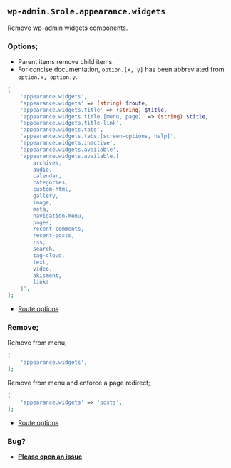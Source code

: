 ## `wp-admin.$role.appearance.widgets`

Remove wp-admin widgets components.

### Options;

* Parent items remove child items. 
* For concise documentation, `option.[x, y]` has been abbreviated from `option.x, option.y`.

```php
[
    'appearance.widgets',
    'appearance.widgets' => (string) $route,
    'appearance.widgets.title' => (string) $title,
    'appearance.widgets.title.[menu, page]' => (string) $title,
    'appearance.widgets.title-link',
    'appearance.widgets.tabs',
    'appearance.widgets.tabs.[screen-options, help]',
    'appearance.widgets.inactive',
    'appearance.widgets.available',
    'appearance.widgets.available.[
        archives, 
        audio, 
        calendar, 
        categories, 
        custom-html, 
        gallery, 
        image, 
        meta, 
        navigation-menu, 
        pages, 
        recent-comments, 
        recent-posts, 
        rss, 
        search, 
        tag-cloud, 
        text, 
        video, 
        akisment, 
        links
    ]',
];
```

* [Route options](../route-options.md)

### Remove;

Remove from menu;

```php
[
    'appearance.widgets',
];
```

Remove from menu and enforce a page redirect;

```php
[
    'appearance.widgets' => 'posts',
];
```

* [Route options](../route-options.md)

### Bug?

* **[Please open an issue](https://github.com/soberwp/intervention/issues/new?title=[wp-admin.appearance.widgets]&labels=bug&assignees=darrenjacoby)**

